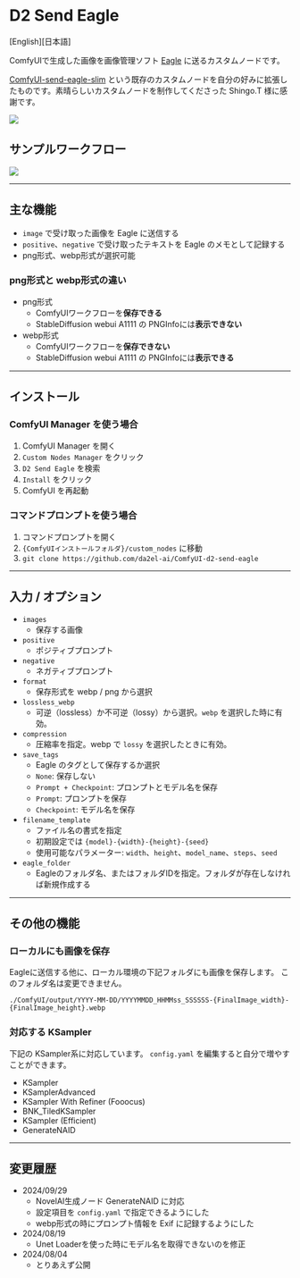 # D2 Send Eagle

[English][日本語]

ComfyUIで生成した画像を画像管理ソフト [Eagle](https://en.eagle.cool/) に送るカスタムノードです。

[ComfyUI-send-eagle-slim](https://github.com/shingo1228/ComfyUI-send-eagle-slim) という既存のカスタムノードを自分の好みに拡張したものです。素晴らしいカスタムノードを制作してくださった Shingo.T 様に感謝です。

<img src="img/image.png">


## サンプルワークフロー

<img src="img/sample_workflow.png">


---

## 主な機能

- `image` で受け取った画像を Eagle に送信する
- `positive`、`negative` で受け取ったテキストを Eagle のメモとして記録する
- png形式、webp形式が選択可能

### png形式と webp形式の違い

- png形式
  - ComfyUIワークフローを**保存できる**
  - StableDiffusion webui A1111 の PNGInfoには**表示できない**
- webp形式
  - ComfyUIワークフローを**保存できない**
  - StableDiffusion webui A1111 の PNGInfoには**表示できる**

---

## インストール

### ComfyUI Manager を使う場合

1. ComfyUI Manager を開く
2. `Custom Nodes Manager` をクリック
3. `D2 Send Eagle` を検索
4. `Install` をクリック
5. ComfyUI を再起動

### コマンドプロンプトを使う場合

1. コマンドプロンプトを開く
1. `{ComfyUIインストールフォルダ}/custom_nodes` に移動
2. `git clone https://github.com/da2el-ai/ComfyUI-d2-send-eagle`

---

## 入力 / オプション

- `images`
  - 保存する画像
- `positive`
  - ポジティブプロンプト
- `negative`
  - ネガティブプロンプト
- `format`
  - 保存形式を webp / png から選択
- `lossless_webp`
  - 可逆（lossless）か不可逆（lossy）から選択。`webp` を選択した時に有効。
- `compression`
  - 圧縮率を指定。webp で `lossy` を選択したときに有効。
- `save_tags`
  - Eagle のタグとして保存するか選択
  - `None`: 保存しない
  - `Prompt + Checkpoint`: プロンプトとモデル名を保存
  - `Prompt`: プロンプトを保存
  - `Checkpoint`: モデル名を保存
- `filename_template`
  - ファイル名の書式を指定
  - 初期設定では `{model}-{width}-{height}-{seed}`
  - 使用可能なパラメーター: `width`、`height`、`model_name`、`steps`、`seed`
- `eagle_folder`
  - Eagleのフォルダ名、またはフォルダIDを指定。フォルダが存在しなければ新規作成する

---

## その他の機能

### ローカルにも画像を保存

Eagleに送信する他に、ローカル環境の下記フォルダにも画像を保存します。
このフォルダ名は変更できません。

`./ComfyUI/output/YYYY-MM-DD/YYYYMMDD_HHMMss_SSSSSS-{FinalImage_width}-{FinalImage_height}.webp`

### 対応する KSampler

下記の KSampler系に対応しています。
`config.yaml` を編集すると自分で増やすことができます。

- KSampler
- KSamplerAdvanced
- KSampler With Refiner (Fooocus)
- BNK_TiledKSampler
- KSampler (Efficient)
- GenerateNAID

---

## 変更履歴

- 2024/09/29
  - NovelAI生成ノード GenerateNAID に対応
  - 設定項目を `config.yaml` で指定できるようにした
  - webp形式の時にプロンプト情報を Exif に記録するようにした
- 2024/08/19
  - Unet Loaderを使った時にモデル名を取得できないのを修正
- 2024/08/04
  - とりあえず公開
